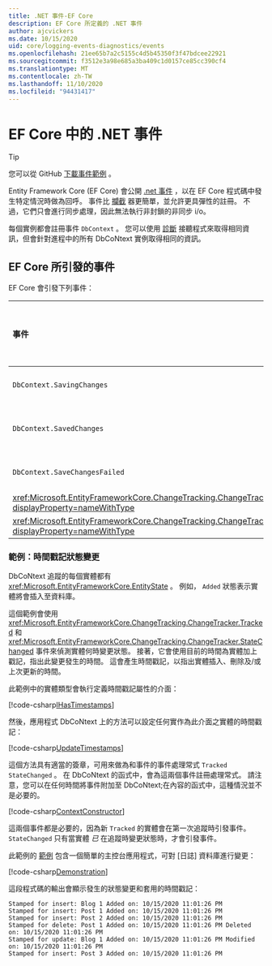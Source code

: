 ```yaml
---
title: .NET 事件-EF Core
description: EF Core 所定義的 .NET 事件
author: ajcvickers
ms.date: 10/15/2020
uid: core/logging-events-diagnostics/events
ms.openlocfilehash: 21ee65b7a2c5155c4d5b45350f3f47bdcee22921
ms.sourcegitcommit: f3512e3a98e685a3ba409c1d0157ce85cc390cf4
ms.translationtype: MT
ms.contentlocale: zh-TW
ms.lasthandoff: 11/10/2020
ms.locfileid: "94431417"
---
```

# <a name="net-events-in-ef-core"></a>EF Core 中的 .NET 事件

> [!TIP]  
> 您可以從 GitHub [下載事件範例](https://github.com/dotnet/EntityFramework.Docs/tree/master/samples/core/Miscellaneous/Events) 。

Entity Framework Core (EF Core) 會公開 [.net 事件](/dotnet/standard/events/) ，以在 EF Core 程式碼中發生特定情況時做為回呼。 事件比 [攔截](xref:core/logging-events-diagnostics/interceptors) 器更簡單，並允許更具彈性的註冊。 不過，它們只會進行同步處理，因此無法執行非封鎖的非同步 i/o。

每個實例都會註冊事件 `DbContext` 。 您可以使用 [診斷](xref:core/logging-events-diagnostics/diagnostic-listeners) 接聽程式來取得相同資訊，但會針對進程中的所有 DbCoNtext 實例取得相同的資訊。

## <a name="events-raised-by-ef-core"></a>EF Core 所引發的事件

EF Core 會引發下列事件：

| 事件 | 引進的版本 | 引發時
|:------|--------------------|-------
| `DbContext.SavingChanges` <!-- Issue #2748 -->| 5.0 | 在 <xref:Microsoft.EntityFrameworkCore.DbContext.SaveChanges%2A> 或開頭 <xref:Microsoft.EntityFrameworkCore.DbContext.SaveChangesAsync%2A>
| `DbContext.SavedChanges`  <!-- Issue #2748 -->| 5.0 | 在成功 <xref:Microsoft.EntityFrameworkCore.DbContext.SaveChanges%2A> 或之後 <xref:Microsoft.EntityFrameworkCore.DbContext.SaveChangesAsync%2A>
| `DbContext.SaveChangesFailed`  <!-- Issue #2748 -->| 5.0 | 在失敗的結尾 <xref:Microsoft.EntityFrameworkCore.DbContext.SaveChanges%2A> 或 <xref:Microsoft.EntityFrameworkCore.DbContext.SaveChangesAsync%2A>
| <xref:Microsoft.EntityFrameworkCore.ChangeTracking.ChangeTracker.Tracked?displayProperty=nameWithType> | 2.1 | 當實體由內容追蹤時
| <xref:Microsoft.EntityFrameworkCore.ChangeTracking.ChangeTracker.StateChanged?displayProperty=nameWithType> | 2.1 | 當追蹤的實體變更其狀態時

### <a name="example-timestamp-state-changes"></a>範例：時間戳記狀態變更

DbCoNtext 追蹤的每個實體都有 <xref:Microsoft.EntityFrameworkCore.EntityState> 。 例如， `Added` 狀態表示實體將會插入至資料庫。

這個範例會使用 <xref:Microsoft.EntityFrameworkCore.ChangeTracking.ChangeTracker.Tracked> 和 <xref:Microsoft.EntityFrameworkCore.ChangeTracking.ChangeTracker.StateChanged> 事件來偵測實體何時變更狀態。 接著，它會使用目前的時間為實體加上戳記，指出此變更發生的時間。 這會產生時間戳記，以指出實體插入、刪除及/或上次更新的時間。

此範例中的實體類型會執行定義時間戳記屬性的介面：

<!--
public interface IHasTimestamps
{
    DateTime? Added { get; set; }
    DateTime? Deleted { get; set; }
    DateTime? Modified { get; set; }
}
-->
[!code-csharp[IHasTimestamps](../../../samples/core/Miscellaneous/Events/Program.cs?name=IHasTimestamps)]

然後，應用程式 DbCoNtext 上的方法可以設定任何實作為此介面之實體的時間戳記：

<!--
    private static void UpdateTimestamps(object sender, EntityEntryEventArgs e)
    {
        if (e.Entry.Entity is IHasTimestamps entityWithTimestamps)
        {
            switch (e.Entry.State)
            {
                case EntityState.Deleted:
                    entityWithTimestamps.Deleted = DateTime.UtcNow;
                    Console.WriteLine($"Stamped for delete: {e.Entry.Entity}");
                    break;
                case EntityState.Modified:
                    entityWithTimestamps.Modified = DateTime.UtcNow;
                    Console.WriteLine($"Stamped for update: {e.Entry.Entity}");
                    break;
                case EntityState.Added:
                    entityWithTimestamps.Added = DateTime.UtcNow;
                    Console.WriteLine($"Stamped for insert: {e.Entry.Entity}");
                    break;
            }
        }
    }
-->
[!code-csharp[UpdateTimestamps](../../../samples/core/Miscellaneous/Events/Program.cs?name=UpdateTimestamps)]

這個方法具有適當的簽章，可用來做為和事件的事件處理常式 `Tracked` `StateChanged` 。 在 DbCoNtext 的函式中，會為這兩個事件註冊處理常式。 請注意，您可以在任何時間將事件附加至 DbCoNtext;在內容的函式中，這種情況並不是必要的。

<!--
    public BlogsContext()
    {
        ChangeTracker.StateChanged += UpdateTimestamps;
        ChangeTracker.Tracked += UpdateTimestamps;
    }
-->
[!code-csharp[ContextConstructor](../../../samples/core/Miscellaneous/Events/Program.cs?name=ContextConstructor)]

這兩個事件都是必要的，因為新 `Tracked` 的實體會在第一次追蹤時引發事件。 `StateChanged` 只有當實體 _已_ 在追蹤時變更狀態時，才會引發事件。

此範例的 [範例](https://github.com/dotnet/EntityFramework.Docs/tree/master/samples/core/Miscellaneous/Events) 包含一個簡單的主控台應用程式，可對 [日誌] 資料庫進行變更：

<!--
        using (var context = new BlogsContext())
        {
            context.Database.EnsureDeleted();
            context.Database.EnsureCreated();
            
            context.Add(
                new Blog
                {
                    Id = 1,
                    Name = "EF Blog",
                    Posts =
                    {
                        new Post { Id = 1, Title = "EF Core 3.1!" },
                        new Post { Id = 2, Title = "EF Core 5.0!" }
                    }
                });

            context.SaveChanges();
        }

        using (var context = new BlogsContext())
        {
            var blog = context.Blogs.Include(e => e.Posts).Single();

            blog.Name = "EF Core Blog";
            context.Remove(blog.Posts.First());
            blog.Posts.Add(new Post { Id = 3, Title = "EF Core 6.0!" });

            context.SaveChanges();
        }
-->
[!code-csharp[Demonstration](../../../samples/core/Miscellaneous/Events/Program.cs?name=Demonstration)]

這段程式碼的輸出會顯示發生的狀態變更和套用的時間戳記：

```output
Stamped for insert: Blog 1 Added on: 10/15/2020 11:01:26 PM
Stamped for insert: Post 1 Added on: 10/15/2020 11:01:26 PM
Stamped for insert: Post 2 Added on: 10/15/2020 11:01:26 PM
Stamped for delete: Post 1 Added on: 10/15/2020 11:01:26 PM Deleted on: 10/15/2020 11:01:26 PM
Stamped for update: Blog 1 Added on: 10/15/2020 11:01:26 PM Modified on: 10/15/2020 11:01:26 PM
Stamped for insert: Post 3 Added on: 10/15/2020 11:01:26 PM
```
